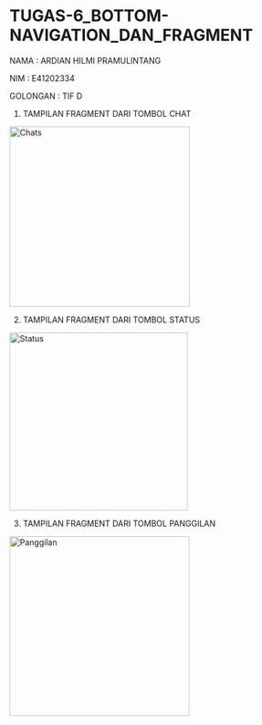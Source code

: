 # TUGAS-6_BOTTOM-NAVIGATION_DAN_FRAGMENT

NAMA : ARDIAN HILMI PRAMULINTANG

NIM : E41202334

GOLONGAN : TIF D


1. TAMPILAN FRAGMENT DARI TOMBOL CHAT
<img width="316" alt="Chats" src="https://user-images.githubusercontent.com/74774957/137054752-77b816c7-32b3-4bc6-ba50-3f74c7ffa5d9.PNG">


2. TAMPILAN FRAGMENT DARI TOMBOL STATUS
<img width="312" alt="Status" src="https://user-images.githubusercontent.com/74774957/137054764-0d2846ab-53fa-455e-adc2-4cca510aeb9c.PNG">


3. TAMPILAN FRAGMENT DARI TOMBOL PANGGILAN
<img width="315" alt="Panggilan" src="https://user-images.githubusercontent.com/74774957/137054780-e047522d-608d-463f-9f6a-5852c8ad82dc.PNG">
